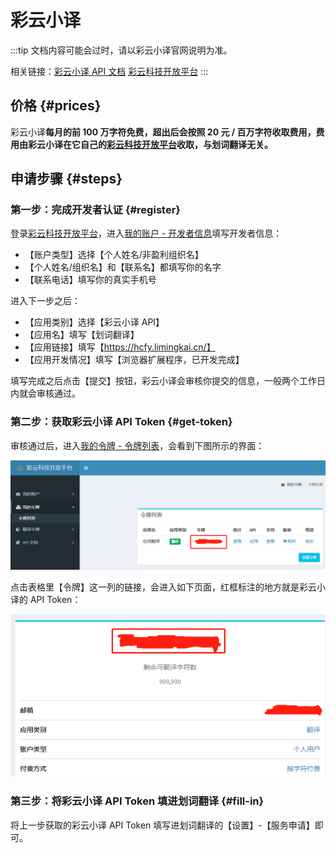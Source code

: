 # 彩云小译

:::tip
文档内容可能会过时，请以彩云小译官网说明为准。

相关链接：[彩云小译 API 文档](https://fanyi.caiyunapp.com/#/api) [彩云科技开放平台](https://dashboard.caiyunapp.com/)
:::

## 价格 {#prices}

彩云小译**每月的前 100 万字符免费，超出后会按照 20 元 / 百万字符收取费用，费用由彩云小译在它自己的[彩云科技开放平台](https://dashboard.caiyunapp.com/)收取，与划词翻译无关。**

## 申请步骤 {#steps}

### 第一步：完成开发者认证 {#register}

登录[彩云科技开放平台](https://dashboard.caiyunapp.com/)，进入[我的账户 - 开发者信息](https://dashboard.caiyunapp.com/user/user/info/)填写开发者信息：

- 【账户类型】选择【个人姓名/非盈利组织名】
- 【个人姓名/组织名】和【联系名】都填写你的名字
- 【联系电话】填写你的真实手机号

进入下一步之后：

- 【应用类别】选择【彩云小译 API】
- 【应用名】填写【划词翻译】
- 【应用链接】填写【https://hcfy.limingkai.cn/】
- 【应用开发情况】填写【浏览器扩展程序，已开发完成】

填写完成之后点击【提交】按钮，彩云小译会审核你提交的信息，一般两个工作日内就会审核通过。

### 第二步：获取彩云小译 API Token {#get-token}

审核通过后，进入[我的令牌 - 令牌列表](https://dashboard.caiyunapp.com/v1/token/)，会看到下图所示的界面：

![img_5.png](./img_5.png)

点击表格里【令牌】这一列的链接，会进入如下页面，红框标注的地方就是彩云小译的 API Token：

![img_4.png](./img_4.png)

### 第三步：将彩云小译 API Token 填进划词翻译 {#fill-in}

将上一步获取的彩云小译 API Token 填写进划词翻译的【设置】-【服务申请】即可。